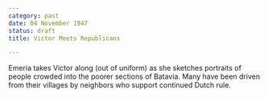 ```yaml
---
category: past
date: 04 November 1947
status: draft
title: Victor Meets Republicans

---
```



Emeria takes Victor along (out of uniform) as she
sketches portraits of people crowded into the poorer sections of Batavia. Many have been driven from their villages by neighbors who support continued Dutch rule. 
